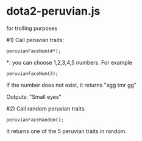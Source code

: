 # dota2-peruvian.js
for trolling purposes


#1) Call peruvian traits:
```
peruvianFaceNum(#*);
```

*: you can choose 1,2,3,4,5 numbers.
For example

```
peruvianFaceNum(3);
```

If the number does not exist, it returns "agg tmr gg"

Outputs: "Small eyes"


#2) Call random peruvian traits:
```
peruvianFaceRandom();
```

It returns one of the 5 peruvian traits in random.
